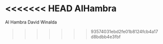 <<<<<<< HEAD
AlHambra
=======
Al Hambra
David Winalda
>>>>>>> 93574031ebd2fe01b8124fcb4a17d8bdbb4e3fbf
